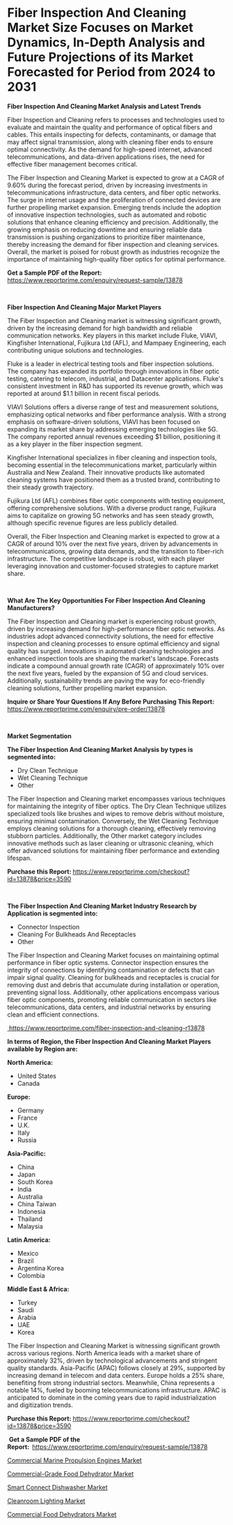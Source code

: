 <p><h1>Fiber Inspection And Cleaning Market Size Focuses on Market Dynamics, In-Depth Analysis and Future Projections of its Market Forecasted for Period from 2024 to 2031</h1></p><p><strong>Fiber Inspection And Cleaning Market Analysis and Latest Trends</strong></p>
<p><p>Fiber Inspection and Cleaning refers to processes and technologies used to evaluate and maintain the quality and performance of optical fibers and cables. This entails inspecting for defects, contaminants, or damage that may affect signal transmission, along with cleaning fiber ends to ensure optimal connectivity. As the demand for high-speed internet, advanced telecommunications, and data-driven applications rises, the need for effective fiber management becomes critical.</p><p>The Fiber Inspection and Cleaning Market is expected to grow at a CAGR of 9.60% during the forecast period, driven by increasing investments in telecommunications infrastructure, data centers, and fiber optic networks. The surge in internet usage and the proliferation of connected devices are further propelling market expansion. Emerging trends include the adoption of innovative inspection technologies, such as automated and robotic solutions that enhance cleaning efficiency and precision. Additionally, the growing emphasis on reducing downtime and ensuring reliable data transmission is pushing organizations to prioritize fiber maintenance, thereby increasing the demand for fiber inspection and cleaning services. Overall, the market is poised for robust growth as industries recognize the importance of maintaining high-quality fiber optics for optimal performance.</p></p>
<p><strong>Get a Sample PDF of the Report:&nbsp;</strong> <a href="https://www.reportprime.com/enquiry/request-sample/13878">https://www.reportprime.com/enquiry/request-sample/13878</a></p>
<p>&nbsp;</p>
<p><strong>Fiber Inspection And Cleaning Major Market Players</strong></p>
<p><p>The Fiber Inspection and Cleaning market is witnessing significant growth, driven by the increasing demand for high bandwidth and reliable communication networks. Key players in this market include Fluke, VIAVI, Kingfisher International, Fujikura Ltd (AFL), and Mampaey Engineering, each contributing unique solutions and technologies.</p><p>Fluke is a leader in electrical testing tools and fiber inspection solutions. The company has expanded its portfolio through innovations in fiber optic testing, catering to telecom, industrial, and Datacenter applications. Fluke's consistent investment in R&D has supported its revenue growth, which was reported at around $1.1 billion in recent fiscal periods. </p><p>VIAVI Solutions offers a diverse range of test and measurement solutions, emphasizing optical networks and fiber performance analysis. With a strong emphasis on software-driven solutions, VIAVI has been focused on expanding its market share by addressing emerging technologies like 5G. The company reported annual revenues exceeding $1 billion, positioning it as a key player in the fiber inspection segment.</p><p>Kingfisher International specializes in fiber cleaning and inspection tools, becoming essential in the telecommunications market, particularly within Australia and New Zealand. Their innovative products like automated cleaning systems have positioned them as a trusted brand, contributing to their steady growth trajectory.</p><p>Fujikura Ltd (AFL) combines fiber optic components with testing equipment, offering comprehensive solutions. With a diverse product range, Fujikura aims to capitalize on growing 5G networks and has seen steady growth, although specific revenue figures are less publicly detailed.</p><p>Overall, the Fiber Inspection and Cleaning market is expected to grow at a CAGR of around 10% over the next five years, driven by advancements in telecommunications, growing data demands, and the transition to fiber-rich infrastructure. The competitive landscape is robust, with each player leveraging innovation and customer-focused strategies to capture market share.</p></p>
<p>&nbsp;</p>
<p><strong>What Are The Key Opportunities For Fiber Inspection And Cleaning Manufacturers?</strong></p>
<p><p>The Fiber Inspection and Cleaning market is experiencing robust growth, driven by increasing demand for high-performance fiber optic networks. As industries adopt advanced connectivity solutions, the need for effective inspection and cleaning processes to ensure optimal efficiency and signal quality has surged. Innovations in automated cleaning technologies and enhanced inspection tools are shaping the market's landscape. Forecasts indicate a compound annual growth rate (CAGR) of approximately 10% over the next five years, fueled by the expansion of 5G and cloud services. Additionally, sustainability trends are paving the way for eco-friendly cleaning solutions, further propelling market expansion.</p></p>
<p><strong>Inquire or Share Your Questions If Any Before Purchasing This Report:</strong> <a href="https://www.reportprime.com/enquiry/pre-order/13878">https://www.reportprime.com/enquiry/pre-order/13878</a></p>
<p>&nbsp;</p>
<p><strong>Market Segmentation</strong></p>
<p><strong>The Fiber Inspection And Cleaning Market Analysis by types is segmented into:</strong></p>
<p><ul><li>Dry Clean Technique</li><li>Wet Cleaning Technique</li><li>Other</li></ul></p>
<p><p>The Fiber Inspection and Cleaning market encompasses various techniques for maintaining the integrity of fiber optics. The Dry Clean Technique utilizes specialized tools like brushes and wipes to remove debris without moisture, ensuring minimal contamination. Conversely, the Wet Cleaning Technique employs cleaning solutions for a thorough cleaning, effectively removing stubborn particles. Additionally, the Other market category includes innovative methods such as laser cleaning or ultrasonic cleaning, which offer advanced solutions for maintaining fiber performance and extending lifespan.</p></p>
<p><strong>Purchase this Report:&nbsp;</strong><a href="https://www.reportprime.com/checkout?id=13878&price=3590">https://www.reportprime.com/checkout?id=13878&price=3590</a></p>
<p>&nbsp;</p>
<p><strong>The Fiber Inspection And Cleaning Market Industry Research by Application is segmented into:</strong></p>
<p><ul><li>Connector Inspection</li><li>Cleaning For Bulkheads And Receptacles</li><li>Other</li></ul></p>
<p><p>The Fiber Inspection and Cleaning Market focuses on maintaining optimal performance in fiber optic systems. Connector inspection ensures the integrity of connections by identifying contamination or defects that can impair signal quality. Cleaning for bulkheads and receptacles is crucial for removing dust and debris that accumulate during installation or operation, preventing signal loss. Additionally, other applications encompass various fiber optic components, promoting reliable communication in sectors like telecommunications, data centers, and industrial networks by ensuring clean and efficient connections.</p></p>
<p><a href="https://www.reportprime.com/fiber-inspection-and-cleaning-r13878">&nbsp;https://www.reportprime.com/fiber-inspection-and-cleaning-r13878</a></p>
<p><strong>In terms of Region, the Fiber Inspection And Cleaning Market Players available by Region are:</strong></p>
<p>
    <p> <strong> North America: </strong>
        <ul>
            <li>United States</li>
            <li>Canada</li>
        </ul>
        </p> 
    <p> <strong> Europe: </strong>
        <ul>
            <li>Germany</li>
            <li>France</li>
            <li>U.K.</li>
            <li>Italy</li>
            <li>Russia</li>
        </ul>
        </p> 
    <p> <strong> Asia-Pacific: </strong>
        <ul>
            <li>China</li>
            <li>Japan</li>
            <li>South Korea</li>
            <li>India</li>
            <li>Australia</li>
            <li>China Taiwan</li>
            <li>Indonesia</li>
            <li>Thailand</li>
            <li>Malaysia</li>
        </ul>
        </p> 
    <p> <strong> Latin America: </strong>
        <ul>
            <li>Mexico</li>
            <li>Brazil</li>
            <li>Argentina Korea</li>
            <li>Colombia</li>
        </ul>
        </p> 
    <p> <strong> Middle East & Africa: </strong>
        <ul>
            <li>Turkey</li>
            <li>Saudi</li>
            <li>Arabia</li>
            <li>UAE</li>
            <li>Korea</li>
        </ul>
    </p>
    </p>
<p><p>The Fiber Inspection and Cleaning Market is witnessing significant growth across various regions. North America leads with a market share of approximately 32%, driven by technological advancements and stringent quality standards. Asia-Pacific (APAC) follows closely at 29%, supported by increasing demand in telecom and data centers. Europe holds a 25% share, benefiting from strong industrial sectors. Meanwhile, China represents a notable 14%, fueled by booming telecommunications infrastructure. APAC is anticipated to dominate in the coming years due to rapid industrialization and digitization trends.</p></p>
<p><strong>Purchase this Report: </strong><a href="https://www.reportprime.com/checkout?id=13878&price=3590">https://www.reportprime.com/checkout?id=13878&price=3590</a></p>
<p>&nbsp;<strong>Get a Sample PDF of the Report:&nbsp;&nbsp;</strong><a href="https://www.reportprime.com/enquiry/request-sample/13878">https://www.reportprime.com/enquiry/request-sample/13878</a></p>
<p><strong></strong></p>
<p><p><a href="https://medium.com/@lavernacole31/commercial-marine-propulsion-engines-market-2024-2031-industry-insights-and-investment-b2637222d3d2">Commercial Marine Propulsion Engines Market</a></p><p><a href="https://issuu.com/reportprime-2/docs/commercial-grade-food-dehydrator-ma_0cc65cccc84d4e">Commercial-Grade Food Dehydrator Market</a></p><p><a href="https://medium.com/@lavernacole31/the-smart-connect-dishwasher-market-has-grown-significantly-as-a-result-of-several-important-0fe75ca7261b">Smart Connect Dishwasher Market</a></p><p><a href="https://www.linkedin.com/pulse/global-cleanroom-lighting-industry-research-report-competitive-tupgf?trackingId=KZWVlYiFR7a72wufMvpb7A%3D%3D">Cleanroom Lighting Market</a></p><p><a href="https://issuu.com/reportprime-2/docs/commercial-food-dehydrators-market-_5a2d12390eea1c">Commercial Food Dehydrators Market</a></p></p>